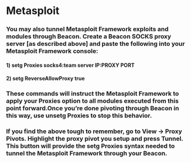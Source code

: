 # Metasploit

### You may also tunnel Metasploit Framework exploits and modules through Beacon. Create a Beacon SOCKS proxy server [as described above] and paste the following into your Metasploit Framework console:

#### 1) setg Proxies socks4:team server IP:PROXY PORT

#### 2) setg ReverseAllowProxy true

### These commands will instruct the Metasploit Framework to apply your Proxies option to all modules executed from this point forward.Once you’re done pivoting through Beacon in this way, use unsetg Proxies to stop this behavior.

### If you find the above tough to remember, go to View -> Proxy Pivots. Highlight the proxy pivot you setup and press Tunnel. This button will provide the setg Proxies syntax needed to tunnel the Metasploit Framework through your Beacon.

